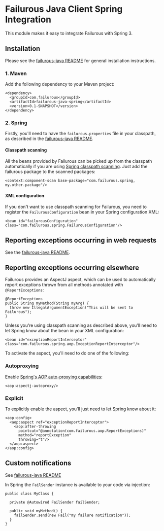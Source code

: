 # Failurous Java Client Spring Integration

This module makes it easy to integrate Failurous with Spring 3.

## Installation

Please see the [failurous-java README](http://github.com/teropa/failurous-java#readme) for general installation instructions.

### 1. Maven

Add the following dependency to your Maven project:

    <dependency>
      <groupId>com.failurous</groupId>
      <artifactId>failurous-java-spring</artifactId>
      <version>0.1-SNAPSHOT</version>
    </dependency>

### 2. Spring

Firstly, you'll need to have the `failurous.properties` file in your classpath, as described in the 
[failurous-java README](http://github.com/teropa/failurous-java#readme).

#### Classpath scanning

All the beans provided by Failurous can be picked up from the classpath automatically if you
are using [Spring classpath scanning](http://static.springsource.org/spring/docs/3.0.x/spring-framework-reference/html/beans.html#beans-classpath-scanning).
Just add the failurous package to the scanned packages:

    <context:component-scan base-package="com.failurous.spring, my.other.package"/>

#### XML configuration

If you don't want to use classpath scanning for Failurous, you need to register the `FailurousConfiguration` bean
in your Spring configuration XML:

    <bean id="failurousConfiguration" class="com.failurous.spring.FailurousConfiguration"/>
    

## Reporting exceptions occurring in web requests

See the [failurous-java README](http://github.com/teropa/failurous-java#readme).

## Reporting exceptions occurring elsewhere

Failurous provides an AspectJ aspect, which can be used to automatically report exceptions thrown
from all methods annotated with `@ReportExceptions`:

    @ReportExceptions
    public String myMethod(String myArg) {
      throw new IllegalArgumentException("This will be sent to Failurous");
    }

Unless you're using classpath scanning as described above, you'll need to let Spring know about the
bean in your XML configuration:

    <bean id="exceptionReportInterceptor" class="com.failurous.spring.aop.ExceptionReportInterceptor"/>
    
To activate the aspect, you'll need to do one of the following:

### Autoproxying

Enable [Spring's AOP auto-proxying capabilities](http://static.springsource.org/spring/docs/3.0.x/spring-framework-reference/html/aop-api.html#aop-autoproxy):

    <aop:aspectj-autoproxy/>
    
### Explicit 

To explicitly enable the aspect, you'll just need to let Spring know about it:

    <aop:config>
      <aop:aspect ref="exceptionReportInterceptor">
        <aop:after-throwing
          pointcut="@annotation(com.failurous.aop.ReportExceptions)"
          method="reportException"
          throwing="t"/>
      </aop:aspect>  		
    </aop:config>

## Custom notifications

See [failurous-java README](http://github.com/teropa/failurous-java#readme)

In Spring the `FailSender` instance is available to your code via injection:

    public class MyClass {
    
      private @Autowired FailSender failSender;
      
      public void myMethod() {
        failSender.send(new Fail("my failure notification"));
      }
    }
    
